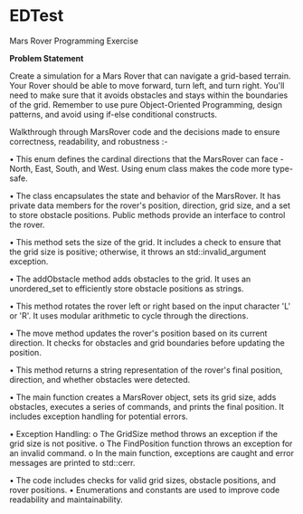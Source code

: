 # EDTest
Mars Rover Programming Exercise

**Problem Statement**

Create a simulation for a Mars Rover that can navigate a grid-based terrain. Your Rover should be able to move forward, turn left, and turn 
right. You'll need to make sure that it avoids obstacles and stays within the boundaries of the grid. Remember to use pure Object-Oriented 
Programming, design patterns, and avoid using if-else conditional constructs.



Walkthrough through MarsRover code and the decisions made to ensure correctness, readability, and robustness :-

•	This enum defines the cardinal directions that the MarsRover can face - North, East, South, and West. Using enum class makes the code more type-safe.

•	The class encapsulates the state and behavior of the MarsRover. It has private data members for the rover's position, direction, grid size, and a set to store obstacle positions. Public methods provide an interface to control the rover.

•	This method sets the size of the grid. It includes a check to ensure that the grid size is positive; otherwise, it throws an std::invalid_argument exception.

•	The addObstacle method adds obstacles to the grid. It uses an unordered_set to efficiently store obstacle positions as strings.

•	This method rotates the rover left or right based on the input character 'L' or 'R'. It uses modular arithmetic to cycle through the directions.

•	The move method updates the rover's position based on its current direction. It checks for obstacles and grid boundaries before updating the position.

•	This method returns a string representation of the rover's final position, direction, and whether obstacles were detected.

•	The main function creates a MarsRover object, sets its grid size, adds obstacles, executes a series of commands, and prints the final position. It includes exception handling for potential errors.

•	Exception Handling:
	o	The GridSize method throws an exception if the grid size is not positive.
	o	The FindPosition function throws an exception for an invalid command.
	o	In the main function, exceptions are caught and error messages are printed to std::cerr.
	
•	The code includes checks for valid grid sizes, obstacle positions, and rover positions.
•	Enumerations and constants are used to improve code readability and maintainability.










